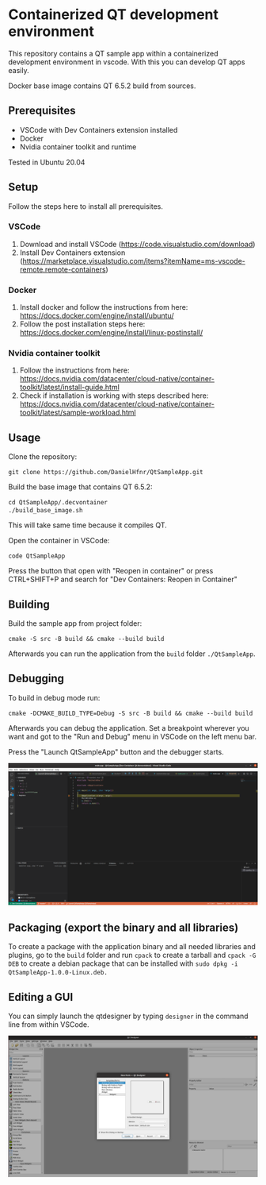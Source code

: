 # Containerized QT development environment

This repository contains a QT sample app within a containerized development environment in vscode. With this you can develop QT apps easily.

Docker base image contains QT 6.5.2 build from sources.

## Prerequisites

- VSCode with Dev Containers extension installed
- Docker
- Nvidia container toolkit and runtime
  
Tested in Ubuntu 20.04

## Setup

Follow the steps here to install all prerequisites.

### VSCode

1. Download and install VSCode (https://code.visualstudio.com/download)
2. Install Dev Containers extension (https://marketplace.visualstudio.com/items?itemName=ms-vscode-remote.remote-containers)

### Docker

1. Install docker and follow the instructions from here: https://docs.docker.com/engine/install/ubuntu/
2. Follow the post installation steps here: https://docs.docker.com/engine/install/linux-postinstall/

### Nvidia container toolkit

1. Follow the instructions from here: https://docs.nvidia.com/datacenter/cloud-native/container-toolkit/latest/install-guide.html
2. Check if installation is working with steps described here: https://docs.nvidia.com/datacenter/cloud-native/container-toolkit/latest/sample-workload.html

## Usage

Clone the repository:

```clone
git clone https://github.com/DanielHfnr/QtSampleApp.git
```

Build the base image that contains QT 6.5.2:

```build base image
cd QtSampleApp/.decvontainer
./build_base_image.sh
```

This will take same time because it compiles QT.

Open the container in VSCode:

```OpenVSCode
code QtSampleApp
```

Press the button that open with "Reopen in container" or press CTRL+SHIFT+P and search for "Dev Containers: Reopen in Container"

## Building

Build the sample app from project folder:

```Build
cmake -S src -B build && cmake --build build
```

Afterwards you can run the application from the `build` folder `./QtSampleApp`.

## Debugging

To build in debug mode run:

```BuildDebug
cmake -DCMAKE_BUILD_TYPE=Debug -S src -B build && cmake --build build
```

Afterwards you can debug the application. Set a breakpoint wherever you want and got to the "Run and Debug" menu in VSCode on the left menu bar. 

Press the "Launch QtSampleApp" button and the debugger starts.

![DebugApplication](docs/DebugQtApp.png)

## Packaging (export the binary and all libraries)

To create a package with the application binary and all needed libraries and plugins, go to the `build` folder and run `cpack` to create a tarball and `cpack -G DEB` to create a debian package that can be installed with `sudo dpkg -i QtSampleApp-1.0.0-Linux.deb.`

## Editing a GUI

You can simply launch the qtdesigner by typing `designer` in the command line from within VSCode. 

![QtDesigner](docs/QtDesigner.png)

